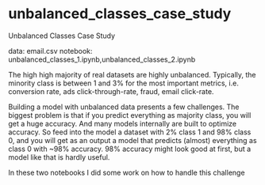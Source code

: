 # unbalanced_classes_case_study
Unbalanced Classes Case Study

data: email.csv
notebook: unbalanced_classes_1.ipynb,unbalanced_classes_2.ipynb

The high high majority of real datasets are highly unbalanced. Typically, the minority class is between 1 and 3% for the most important metrics, i.e. conversion rate, ads click-through-rate, fraud, email click-rate.

Building a model with unbalanced data presents a few challenges. The biggest problem is that if you predict everything as majority class, you will get a huge accuracy. And many models internally are built to optimize accuracy. So feed into the model a dataset with 2% class 1 and 98% class 0, and you will get as an output a model that predicts (almost) everything as class 0 with ~98% accuracy. 98% accuracy might look good at first, but a model like that is hardly useful.

In these two notebooks I did some work on  how to handle this challenge
